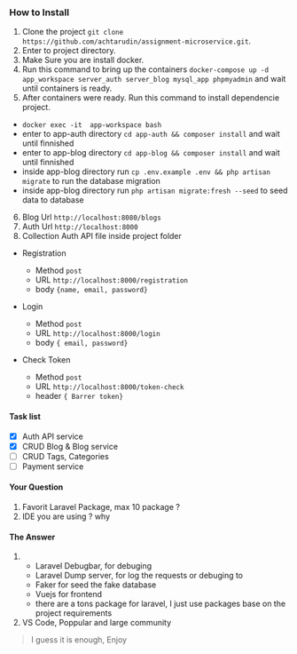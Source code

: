 ### How to Install
1. Clone the project `git clone https://github.com/achtarudin/assignment-microservice.git`.
2. Enter to project directory.
3. Make Sure you are install docker. 
4. Run this command to bring up the containers `docker-compose up -d app_workspace server_auth server_blog mysql_app phpmyadmin` and wait until containers is ready.
5. After containers were ready. Run this command to install dependencie project.
- `docker exec -it  app-workspace bash`
- enter to app-auth directory `cd app-auth && composer install` and wait until finnished
- enter to app-blog directory `cd app-blog && composer install` and wait until finnished
- inside app-blog directory run `cp .env.example .env && php artisan migrate` to run the database migration
- inside app-blog directory run `php artisan migrate:fresh --seed` to seed data to database

6. Blog Url `http://localhost:8080/blogs`
7. Auth Url `http://localhost:8000`
8. Collection Auth API file inside project folder
- Registration 
  - Method `post` 
  - URL `http://localhost:8000/registration`
  - body `{name, email, password}`

- Login 
  - Method `post` 
  - URL `http://localhost:8000/login`
  - body `{ email, password}`

- Check Token  
  - Method `post` 
  - URL `http://localhost:8000/token-check`
  - header  `{ Barrer token}`
  
#### Task list
- [x] Auth API service
- [x] CRUD Blog & Blog service
- [ ] CRUD Tags, Categories
- [ ] Payment service

#### Your Question 
1. Favorit Laravel Package, max 10 package ?
2. IDE you are using ? why

#### The Answer
1. 
   - Laravel Debugbar, for debuging
   - Laravel Dump server, for log the requests or debuging to
   - Faker for seed the fake database
   - Vuejs for frontend
   - there are a tons package for laravel, I just use packages base on the project requirements
2.  VS Code, Poppular and large community

> I guess it is enough, Enjoy
